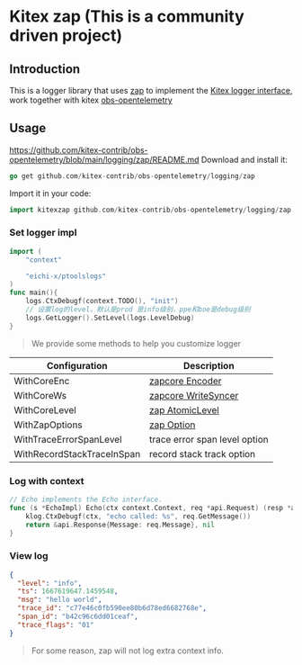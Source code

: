 # Kitex zap (This is a community driven project)

## Introduction

This is a logger library that uses [zap](https://github.com/uber-go/zap) to implement the [Kitex logger interface](https://www.cloudwego.io/docs/kitex/tutorials/basic-feature/logging/), work together with kitex [obs-opentelemetry](https://github.com/kitex-contrib/obs-opentelemetry)

## Usage
https://github.com/kitex-contrib/obs-opentelemetry/blob/main/logging/zap/README.md
Download and install it:

```go
go get github.com/kitex-contrib/obs-opentelemetry/logging/zap
```

Import it in your code:

```go
import kitexzap github.com/kitex-contrib/obs-opentelemetry/logging/zap
```

### Set logger impl

```go
import (
	"context"

	"eichi-x/ptoolslogs"
)
func main(){
    logs.CtxDebugf(context.TODO(), "init")
    // 设置log的level，默认是prod 是info级别，ppe和boe是debug级别
    logs.GetLogger().SetLevel(logs.LevelDebug)
}
```

> We provide some methods to help you customize logger

| Configuration              | Description                                                                   |
| -------------------------- | ----------------------------------------------------------------------------- |
| WithCoreEnc                | [zapcore Encoder](https://pkg.go.dev/go.uber.org/zap/zapcore#Encoder)         |
| WithCoreWs                 | [zapcore WriteSyncer](https://pkg.go.dev/go.uber.org/zap/zapcore#WriteSyncer) |
| WithCoreLevel              | [zap AtomicLevel](https://pkg.go.dev/go.uber.org/zap#AtomicLevel)             |
| WithZapOptions             | [zap Option](https://pkg.go.dev/go.uber.org/zap#Option)                       |
| WithTraceErrorSpanLevel    | trace error span level option                                                 |
| WithRecordStackTraceInSpan | record stack track option                                                     |

### Log with context

```go
// Echo implements the Echo interface.
func (s *EchoImpl) Echo(ctx context.Context, req *api.Request) (resp *api.Response, err error) {
    klog.CtxDebugf(ctx, "echo called: %s", req.GetMessage())
    return &api.Response{Message: req.Message}, nil
}
```

### View log

```json
{
  "level": "info",
  "ts": 1667619647.1459548,
  "msg": "hello world",
  "trace_id": "c77e46c0fb590ee80b6d78ed6682768e",
  "span_id": "b42c96c6dd01ceaf",
  "trace_flags": "01"
}
```

> For some reason, zap will not log extra context info.
